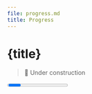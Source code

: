 ```yaml
---
file: progress.md
title: Progress
---
```


<script>
    import {Progress} from '$lib'
</script>

# {title}

> 🚧 Under construction

<Progress/>
